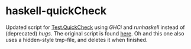 # haskell-quickCheck

Updated script for [Test.QuickCheck](http://www.cse.chalmers.se/~rjmh/QuickCheck/manual.html) using *GHCi* and *runhaskell* instead of (deprecated) *hugs*. The original script is found [here](http://www.cse.chalmers.se/~rjmh/QuickCheck/quickCheck). Oh and this one also uses a hidden-style tmp-file, and deletes it when finished.
